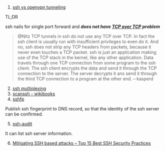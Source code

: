  1. [ssh vs openvpn tunneling](https://blog.backslasher.net/ssh-openvpn-tunneling.html)
 
 TL;DR
  
 ssh nails for single port forward and _**does not have [TCP over TCP][1] problem**_
  
 > @Nitz TCP tunnels in ssh do not use any TCP over TCP. In fact the ssh client is usually run with insufficient privileges to
 > even do it. And no, ssh does not strip any TCP headers from packets, because it never even touches a TCP packet. ssh is 
 > just an application making use of the TCP stack in the kernel, like any other application. Data travels through one TCP
 > connection from some program to the ssh client. The ssh client encrypts the data and send it through the TCP connection to
 > the server. The server decrypts it ans send it through the third TCP connection to a program at the other end. – kasperd

 2. [ssh multiplexing](https://en.m.wikibooks.org/wiki/OpenSSH/Cookbook/Multiplexing)
 3. [scanssh - wikibooks](https://en.m.wikibooks.org/wiki/OpenSSH/Third_Party_Utilities#scanssh)
 4. [sshfp](https://en.m.wikibooks.org/wiki/OpenSSH/Third_Party_Utilities#sshfp)
 
 Publish ssh fingerprint to DNS record, so that the identity of the ssh server can be confirmed.
 
 5. [ssh-audit](https://github.com/arthepsy/ssh-audit)
 
 It can list ssh server information.
 
 6. [Mitigating SSH based attacks – Top 15 Best SSH Security Practices](https://securitytrails.com/blog/mitigating-ssh-based-attacks-top-15-best-security-practices)
 
[1]: http://sites.inka.de/bigred/devel/tcp-tcp.html

